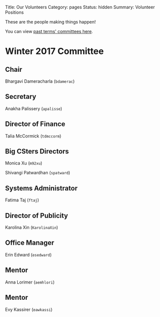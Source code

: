 Title: Our Volunteers
Category: pages
Status: hidden
Summary: Volunteer Positions

These are the people making things happen!

You can view [past terms' committees here]({filename}/pages/past-exec.md).

# Winter 2017 Committee #

## Chair ##

Bhargavi Dameracharla (`bdamerac`)

## Secretary ##

Anakha Palissery (`apalisse`)

## Director of Finance ##

Talia McCormick (`tdmccorm`)

## Big CSters Directors ##

Monica Xu (`m92xu`)

Shivangi Patwardhan (`spatward`)

## Systems Administrator ##

Fatima Taj (`ftaj`)

## Director of Publicity ##

Karolina Xin (`KarolinaXin`)

## Office Manager ##

Erin Edward (`esedward`)

## Mentor ##

Anna Lorimer (`aemhlori`)

## Mentor ##

Evy Kassirer (`eawkassi`)

